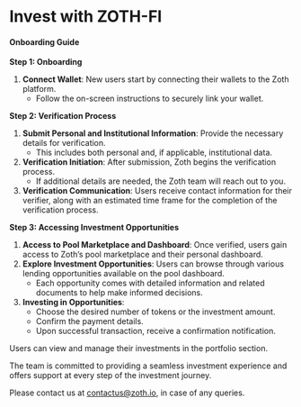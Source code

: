 # Invest with ZOTH-FI

#### Onboarding Guide

**Step 1: Onboarding**

1. **Connect Wallet**: New users start by connecting their wallets to the Zoth platform.
   * Follow the on-screen instructions to securely link your wallet.

**Step 2: Verification Process**

1. **Submit Personal and Institutional Information**: Provide the necessary details for verification.
   * This includes both personal and, if applicable, institutional data.
2. **Verification Initiation**: After submission, Zoth begins the verification process.
   * If additional details are needed, the Zoth team will reach out to you.
3. **Verification Communication**: Users receive contact information for their verifier, along with an estimated time frame for the completion of the verification process.

**Step 3: Accessing Investment Opportunities**

1. **Access to Pool Marketplace and Dashboard**: Once verified, users gain access to Zoth’s pool marketplace and their personal dashboard.
2. **Explore Investment Opportunities**: Users can browse through various lending opportunities available on the pool dashboard.
   * Each opportunity comes with detailed information and related documents to help make informed decisions.
3. **Investing in Opportunities**:
   * Choose the desired number of tokens or the investment amount.
   * Confirm the payment details.
   * Upon successful transaction, receive a confirmation notification.

Users can view and manage their investments in the portfolio section.

The team is committed to providing a seamless investment experience and offers support at every step of the investment journey.&#x20;

Please contact us at contactus@zoth.io, in case of any queries.
